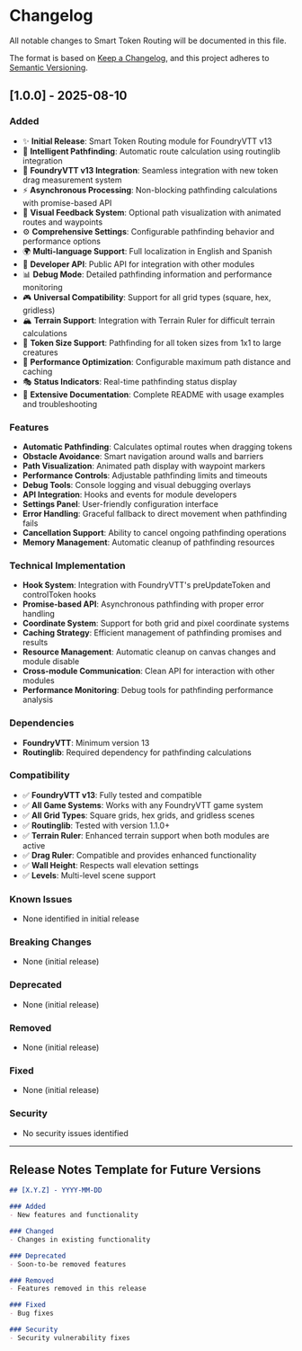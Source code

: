 # Changelog

All notable changes to Smart Token Routing will be documented in this file.

The format is based on [Keep a Changelog](https://keepachangelog.com/en/1.0.0/),
and this project adheres to [Semantic Versioning](https://semver.org/spec/v2.0.0.html).

## [1.0.0] - 2025-08-10

### Added
- ✨ **Initial Release**: Smart Token Routing module for FoundryVTT v13
- 🧠 **Intelligent Pathfinding**: Automatic route calculation using routinglib integration
- 🎯 **FoundryVTT v13 Integration**: Seamless integration with new token drag measurement system
- ⚡ **Asynchronous Processing**: Non-blocking pathfinding calculations with promise-based API
- 🎨 **Visual Feedback System**: Optional path visualization with animated routes and waypoints
- ⚙️ **Comprehensive Settings**: Configurable pathfinding behavior and performance options
- 🌍 **Multi-language Support**: Full localization in English and Spanish
- 🔧 **Developer API**: Public API for integration with other modules
- 📊 **Debug Mode**: Detailed pathfinding information and performance monitoring
- 🎮 **Universal Compatibility**: Support for all grid types (square, hex, gridless)
- 🏔️ **Terrain Support**: Integration with Terrain Ruler for difficult terrain calculations
- 📏 **Token Size Support**: Pathfinding for all token sizes from 1x1 to large creatures
- 🚀 **Performance Optimization**: Configurable maximum path distance and caching
- 🎭 **Status Indicators**: Real-time pathfinding status display
- 📝 **Extensive Documentation**: Complete README with usage examples and troubleshooting

### Features
- **Automatic Pathfinding**: Calculates optimal routes when dragging tokens
- **Obstacle Avoidance**: Smart navigation around walls and barriers
- **Path Visualization**: Animated path display with waypoint markers
- **Performance Controls**: Adjustable pathfinding limits and timeouts
- **Debug Tools**: Console logging and visual debugging overlays
- **API Integration**: Hooks and events for module developers
- **Settings Panel**: User-friendly configuration interface
- **Error Handling**: Graceful fallback to direct movement when pathfinding fails
- **Cancellation Support**: Ability to cancel ongoing pathfinding operations
- **Memory Management**: Automatic cleanup of pathfinding resources

### Technical Implementation
- **Hook System**: Integration with FoundryVTT's preUpdateToken and controlToken hooks
- **Promise-based API**: Asynchronous pathfinding with proper error handling
- **Coordinate System**: Support for both grid and pixel coordinate systems
- **Caching Strategy**: Efficient management of pathfinding promises and results
- **Resource Management**: Automatic cleanup on canvas changes and module disable
- **Cross-module Communication**: Clean API for interaction with other modules
- **Performance Monitoring**: Debug tools for pathfinding performance analysis

### Dependencies
- **FoundryVTT**: Minimum version 13
- **Routinglib**: Required dependency for pathfinding calculations

### Compatibility
- ✅ **FoundryVTT v13**: Fully tested and compatible
- ✅ **All Game Systems**: Works with any FoundryVTT game system
- ✅ **All Grid Types**: Square grids, hex grids, and gridless scenes
- ✅ **Routinglib**: Tested with version 1.1.0+
- ✅ **Terrain Ruler**: Enhanced terrain support when both modules are active
- ✅ **Drag Ruler**: Compatible and provides enhanced functionality
- ✅ **Wall Height**: Respects wall elevation settings
- ✅ **Levels**: Multi-level scene support

### Known Issues
- None identified in initial release

### Breaking Changes
- None (initial release)

### Deprecated
- None (initial release)

### Removed
- None (initial release)

### Fixed
- None (initial release)

### Security
- No security issues identified

---

## Release Notes Template for Future Versions

```markdown
## [X.Y.Z] - YYYY-MM-DD

### Added
- New features and functionality

### Changed
- Changes in existing functionality

### Deprecated
- Soon-to-be removed features

### Removed
- Features removed in this release

### Fixed
- Bug fixes

### Security
- Security vulnerability fixes
```